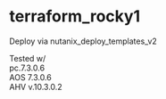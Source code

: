 # terraform_rocky1
Deploy via nutanix_deploy_templates_v2

Tested w/<br>
pc.7.3.0.6<br>
AOS 7.3.0.6<br>
AHV v.10.3.0.2

